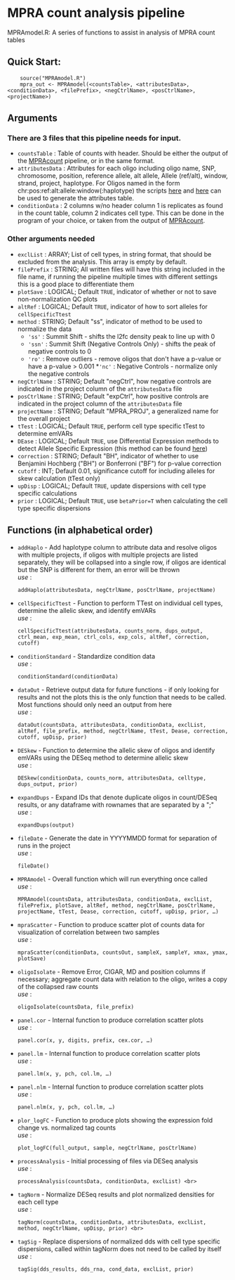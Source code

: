 # MPRA count analysis pipeline

MPRAmodel.R:
      A series of functions to assist in analysis of MPRA count tables

## Quick Start:
```
	source("MPRAmodel.R")
	mpra_out <- MPRAmodel(<countsTable>, <attributesData>, <conditionData>, <filePrefix>, <negCtrlName>, <posCtrlName>, <projectName>)
```

## Arguments

### There are 3 files that this pipeline needs for input. <br>
   * `countsTable` : Table of counts with header. Should be either the output of the [MPRAcount](https://github.com/tewhey-lab/tag_analysis_WDL) pipeline, or in the same format. <br>
   * `attributesData` : Attributes for each oligo including oligo name, SNP, chromosome, position, reference allele, alt allele, Allele (ref/alt), window, strand, project, haplotype. For Oligos named in the form chr:pos:ref:alt:allele:window(:haplotype) the scripts [here](https://github.com/tewhey-lab/tag_analysis_WDL/blob/master/scripts/make_infile.py) and [here](https://github.com/tewhey-lab/tag_analysis_WDL/blob/master/scripts/make_attributes_oligo.pl) can be used to generate the attributes table. <br>
   * `conditionData` : 2 columns w/no header column 1 is replicates as found in the count table, column 2 indicates cell type. This can be done in the program of your choice, or taken from the output of [MPRAcount](https://github.com/tewhey-lab/tag_analysis_WDL).

### Other arguments needed <br>
  * `exclList` : ARRAY; List of cell types, in string format, that should be excluded from the analysis. This array is empty by default.
  * `filePrefix` : STRING; All written files will have this string included in the file name, if running the pipeline multiple times with  different settings this is a good place to differentiate them
  * `plotSave` : LOGICAL; Default `TRUE`, indicator of whether or not to save non-normalization QC plots
  * `altRef` :  LOGICAL; Default `TRUE`, indicator of how to sort alleles for `cellSpecificTtest`
  * `method` : STRING; Default "ss", indicator of method to be used to normalize the data
      * `'ss'` : Summit Shift - shifts the l2fc density peak to line up with 0
      * `'ssn'` : Summit Shift (Negative Controls Only) - shifts the peak of negative controls to 0
      * `'ro'` : Remove outliers - remove oligos that don't have a p-value or have a p-value > 0.001
      *`'nc'` : Negative Controls - normalize only the negative controls
  * `negCtrlName` : STRING; Default "negCtrl", how negative controls are indicated in the project column of the `attributesData` file
  * `posCtrlName` : STRING; Default "expCtrl", how positive controls are indicated in the project column of the `attributesData` file
  * `projectName` : STRING; Default "MPRA_PROJ", a generalized name for the overall project
  * `tTest` : LOGICAL; Default `TRUE`, perform cell type specific tTest to determine emVARs
  * `DEase` : LOGICAL; Default `TRUE`, use Differential Expression methods to detect Allele Specific Expression (this method can be found [here](http://rstudio-pubs-static.s3.amazonaws.com/275642_e9d578fe1f7a404aad0553f52236c0a4.html))
  * `correction` : STRING; Default "BH", indicator of whether to use Benjamini Hochberg ("BH") or Bonferroni ("BF") for p-value correction
  * `cutoff` : INT; Default 0.01, significance cutoff for including alleles for skew calculation (tTest only)
  * `upDisp` : LOGICAL; Default `TRUE`, update dispersions with cell type specific calculations
  * `prior` : LOGICAL; Default `TRUE`, use `betaPrior=T` when calculating the cell type specific dispersions


## Functions (in alphabetical order) <br>
  * `addHaplo` -  Add haplotype column to attribute data and resolve oligos with multiple projects, if oligos with multiple projects are listed separately, they will be collapsed into a single row, if oligos are identical but the SNP is different for them, an error will be thrown <br>
     _use_ :
      ```
      addHaplo(attributesData, negCtrlName, posCtrlName, projectName)
      ```
  * `cellSpecificTtest` - Function to perform TTest on individual cell types, determine the allelic skew, and identify emVARs <br>
     _use_ :
      ```
      cellSpecificTtest(attributesData, counts_norm, dups_output, ctrl_mean, exp_mean, ctrl_cols, exp_cols, altRef, correction, cutoff)
      ```
  * `conditionStandard` - Standardize condition data <br>
    _use_ :
    ```
    conditionStandard(conditionData)
    ```
  * `dataOut` - Retrieve output data for future functions - if only looking for results and not the plots this is the only function that needs to be called. Most functions should only need an output from here <br>
    _use_ :
    ```
    dataOut(countsData, attributesData, conditionData, exclList, altRef, file_prefix, method, negCtrlName, tTest, Dease, correction, cutoff, upDisp, prior)
    ```
  * `DESkew` - Function to determine the allelic skew of oligos and identify emVARs using the DESeq method to determine allelic skew <br>
    _use_ :
    ```
    DESkew(conditionData, counts_norm, attributesData, celltype, dups_output, prior)
    ```
  * `expandDups` - Expand IDs that denote duplicate oligos in count/DESeq results, or any dataframe with rownames that are separated by a ";" <br>
    _use_ :
    ```
    expandDups(output)
    ```
  * `fileDate` - Generate the date in YYYYMMDD format for separation of runs in the project <br>
    _use_ :
    ```
    fileDate()
    ```
  * `MPRAmodel` - Overall function which will run everything once called <br>
    _use_ :
    ```
    MPRAmodel(countsData, attributesData, conditionData, exclList, filePrefix, plotSave, altRef, method, negCtrlName, posCtrlName, projectName, tTest, Dease, correction, cutoff, upDisp, prior, …)
    ```
  * `mpraScatter` - Function to produce scatter plot of counts data for visualization of correlation between two samples <br>
      _use_ :
      ```
      mpraScatter(conditionData, countsOut, sampleX, sampleY, xmax, ymax, plotSave)
      ```
  * `oligoIsolate` - Remove Error, CIGAR, MD and position columns if necessary; aggregate count data with relation to the oligo, writes a copy of the collapsed raw counts  <br>
     _use_ :
    ```
    oligoIsolate(countsData, file_prefix)
    ```
  * `panel.cor` - Internal function to produce correlation scatter plots <br>
      _use_ :
      ```
      panel.cor(x, y, digits, prefix, cex.cor, …)
      ```
  * `panel.lm` - Internal function to produce correlation scatter plots <br>
      _use_ :
      ```
      panel.lm(x, y, pch, col.lm, …)
      ```
  * `panel.nlm` - Internal function to produce correlation scatter plots <br>
      _use_ :
      ```
      panel.nlm(x, y, pch, col.lm, …)
      ```
  * `plor_logFC` - Function to produce plots showing the expression fold change vs. normalized tag counts <br>
      _use_ :
      ```
      plot_logFC(full_output, sample, negCtrlName, posCtrlName)
      ```
  * `processAnalysis` - Initial processing of files via DESeq analysis <br>
      _use_ :
      ```
      processAnalysis(countsData, conditionData, exclList) <br>
      ```
  * `tagNorm` - Normalize DESeq results and plot normalized densities for each cell type  <br>
      _use_ :
      ```
      tagNorm(countsData, conditionData, attributesData, exclList, method, negCtrlName, upDisp, prior) <br>
      ```
  * `tagSig` - Replace dispersions of normalized dds with cell type specific dispersions, called within tagNorm does not need to be called by itself <br>
      _use_ :
      ```
      tagSig(dds_results, dds_rna, cond_data, exclList, prior)
      ```
